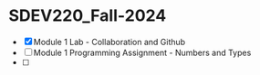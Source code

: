 # SDEV220_Fall-2024


- [X] Module 1 Lab - Collaboration and Github
- [ ] Module 1 Programming Assignment - Numbers and Types
- [ ]

